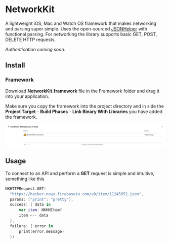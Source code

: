 # NetworkKit

A lightweight iOS, Mac and Watch OS framework that makes networking and parsing super simple. Uses the open-sourced [JSONHelper](https://github.com/isair/JSONHelper) with functional parsing. For networking the library supports basic GET, POST, DELETE HTTP requests.

_Authentication coming soon_.

## Install

### Framework

Download **NetworkKit.framework** file in the Framework folder and drag it into your application.

Make sure you copy the framework into the project directory and in side the **Project Target** - **Build Phases** - **Link Binary With Libraries** you have added the framework.

![Import Framework](https://github.com/imex94/NetworkKit/blob/master/images/import.png "Import Framework")

## Usage

To connect to an API and perform a **GET** request is simple and intuitive, something like this

```swift
NKHTTPRequest.GET(
  "https://hacker-news.firebaseio.com/v0/item/11245652.json",                
  params: ["print": "pretty"],
  success: { data in
      var item: NKHNItem?
      item <-- data                                        
  },
  failure: { error in
      print(error.message)
  })
```
